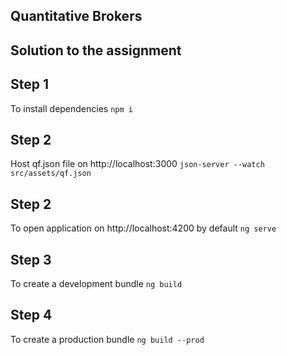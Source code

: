 ## Quantitative Brokers
## Solution to the assignment

## Step 1
To install dependencies
`npm i`

## Step 2
Host qf.json file on http://localhost:3000
`json-server --watch src/assets/qf.json`

## Step 2
To open application on http://localhost:4200 by default
`ng serve`

## Step 3
To create a development bundle
`ng build`

## Step 4
To create a production bundle
`ng build --prod`

